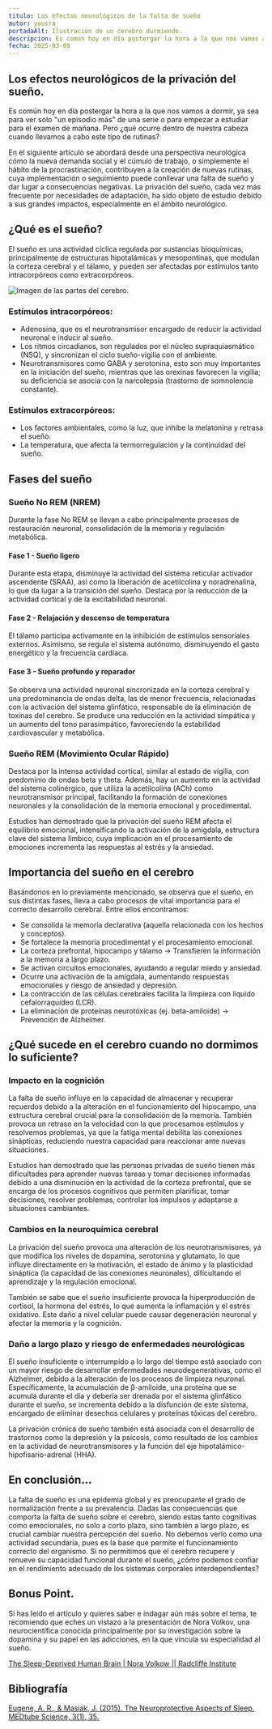 ```yaml
---
titulo: Los efectos neurológicos de la falta de sueño
autor: yousra
portadaAlt: Ilustración de un cerebro durmiendo.
descripcion: Es común hoy en día postergar la hora a la que nos vamos a dormir, ya sea para ver solo "un episodio más" de una serie o para empezar a estudiar para el examen de mañana. Pero ¿qué ocurre dentro de nuestra cabeza cuando llevamos a cabo este tipo de rutinas?
fecha: 2025-03-09
---
```


## Los efectos neurológicos de la privación del sueño.

Es común hoy en día postergar la hora a la que nos vamos a dormir, ya sea para ver solo "un episodio más" de una serie o para empezar a estudiar para el examen de mañana. Pero ¿qué ocurre dentro de nuestra cabeza cuando llevamos a cabo este tipo de rutinas?

En el siguiente artículo se abordará desde una perspectiva neurológica cómo la nueva demanda social y el cúmulo de trabajo, o simplemente el hábito de la procrastinación, contribuyen a la creación de nuevas rutinas, cuya implementación o seguimiento puede conllevar una falta de sueño y dar lugar a consecuencias negativas. La privación del sueño, cada vez más frecuente por necesidades de adaptación, ha sido objeto de estudio debido a sus grandes impactos, especialmente en el ámbito neurológico.

## ¿Qué es el sueño?

El sueño es una actividad cíclica regulada por sustancias bioquímicas, principalmente de estructuras hipotalámicas y mesopontinas, que modulan la corteza cerebral y el tálamo, y pueden ser afectadas por estímulos tanto intracorpóreos como extracorpóreos.

![Imagen de las partes del cerebro.](/images/contenido/efectos-neurologicos-de-la-falta-de-sueno/1.webp)

### Estímulos intracorpóreos:

- Adenosina, que es el neurotransmisor encargado de reducir la actividad neuronal e inducir al sueño.
- Los ritmos circadianos, son regulados por el núcleo supraquiasmático (NSQ), y sincronizan el ciclo sueño-vigilia con el ambiente.
- Neurotransmisores como GABA y serotonina, esto son muy importantes en la iniciación del sueño, mientras que las orexinas favorecen la vigilia; su deficiencia se asocia con la narcolepsia (trastorno de somnolencia constante).

### Estímulos extracorpóreos:

- Los factores ambientales, como la luz, que inhibe la melatonina y retrasa el sueño.
- La temperatura, que afecta la termorregulación y la continuidad del sueño.

## Fases del sueño

### Sueño No REM (NREM)

Durante la fase No REM se llevan a cabo principalmente procesos de restauración neuronal, consolidación de la memoria y regulación metabólica.

#### Fase 1 - Sueño ligero
Durante esta etapa, disminuye la actividad del sistema reticular activador ascendente (SRAA), así como la liberación de acetilcolina y noradrenalina, lo que da lugar a la transición del sueño. Destaca por la reducción de la actividad cortical y de la excitabilidad neuronal.
#### Fase 2 - Relajación y descenso de temperatura
El tálamo participa activamente en la inhibición de estímulos sensoriales externos. Asimismo, se regula el sistema autónomo, disminuyendo el gasto energético y la frecuencia cardíaca.
#### Fase 3 - Sueño profundo y reparador
Se observa una actividad neuronal sincronizada en la corteza cerebral y una predominancia de ondas delta, las de menor frecuencia, relacionadas con la activación del sistema glinfático, responsable de la eliminación de toxinas del cerebro. Se produce una reducción en la actividad simpática y un aumento del tono parasimpático, favoreciendo la estabilidad cardiovascular y metabólica.

### Sueño REM (Movimiento Ocular Rápido)

Destaca por la intensa actividad cortical, similar al estado de vigilia, con predominio de ondas beta y theta. Además, hay un aumento en la actividad del sistema colinérgico, que utiliza la acetilcolina (ACh) como neurotransmisor principal, facilitando la formación de conexiones neuronales y la consolidación de la memoria emocional y procedimental.

Estudios han demostrado que la privación del sueño REM afecta el equilibrio emocional, intensificando la activación de la amígdala, estructura clave del sistema límbico, cuya implicación en el procesamiento de emociones incrementa las respuestas al estrés y la ansiedad.

## Importancia del sueño en el cerebro

Basándonos en lo previamente mencionado, se observa que el sueño, en sus distintas fases, lleva a cabo procesos de vital importancia para el correcto desarrollo cerebral. Entre ellos encontramos:

- Se consolida la memoria declarativa (aquella relacionada con los hechos y
conceptos).
- Se fortalece la memoria procedimental y el procesamiento emocional.
- La corteza prefrontal, hipocampo y tálamo → Transfieren la información a la
memoria a largo plazo.
- Se activan circuitos emocionales, ayudando a regular miedo y ansiedad.
- Ocurre una activación de la amígdala, aumentando respuestas emocionales y
riesgo de ansiedad y depresión.
- La contracción de las células cerebrales facilita la limpieza con líquido
cefalorraquídeo (LCR).
- La eliminación de proteínas neurotóxicas (ej. beta-amiloide) → Prevención de
Alzheimer.

## ¿Qué sucede en el cerebro cuando no dormimos lo suficiente?

### Impacto en la cognición

La falta de sueño influye en la capacidad de almacenar y recuperar recuerdos debido a la alteración en el funcionamiento del hipocampo, una estructura cerebral crucial para la consolidación de la memoria. También provoca un retraso en la velocidad con la que procesamos estímulos y resolvemos problemas, ya que la fatiga mental debilita las conexiones sinápticas, reduciendo nuestra capacidad para reaccionar ante nuevas situaciones.

Estudios han demostrado que las personas privadas de sueño tienen más dificultades para aprender nuevas tareas y tomar decisiones informadas debido a una disminución en la actividad de la corteza prefrontal, que se encarga de los procesos cognitivos que permiten planificar, tomar decisiones, resolver problemas, controlar los impulsos y adaptarse a situaciones cambiantes.

### Cambios en la neuroquímica cerebral

La privación del sueño provoca una alteración de los neurotransmisores, ya que modifica los niveles de dopamina, serotonina y glutamato, lo que influye directamente en la motivación, el estado de ánimo y la plasticidad sináptica (la capacidad de las conexiones neuronales), dificultando el aprendizaje y la regulación emocional.

También se sabe que el sueño insuficiente provoca la hiperproducción de cortisol, la hormona del estrés, lo que aumenta la inflamación y el estrés oxidativo. Este daño a nivel celular puede causar degeneración neuronal y afectar la memoria y la cognición.

### Daño a largo plazo y riesgo de enfermedades neurológicas

El sueño insuficiente o interrumpido a lo largo del tiempo está asociado con un mayor riesgo de desarrollar enfermedades neurodegenerativas, como el Alzheimer, debido a la alteración de los procesos de limpieza neuronal. Específicamente, la acumulación de β-amiloide, una proteína que se acumula durante el día y debería ser drenada por el sistema glinfático durante el sueño, se incrementa debido a la disfunción de este sistema, encargado de eliminar desechos celulares y proteínas tóxicas del cerebro.

La privación crónica de sueño también está asociada con el desarrollo de trastornos como la depresión y la psicosis, como resultado de los cambios en la actividad de neurotransmisores y la función del eje hipotalámico-hipofisario-adrenal (HHA).

## En conclusión...

La falta de sueño es una epidemia global y es preocupante el grado de normalización frente a su prevalencia. Dadas las consecuencias que comporta la falta de sueño sobre el cerebro, siendo estas tanto cognitivas como emocionales, no solo a corto plazo, sino también a largo plazo, es crucial cambiar nuestra percepción del sueño. No debemos verlo como una actividad secundaria, pues es la base que permite el funcionamiento correcto del organismo. Si no permitimos que el cerebro recupere y renueve su capacidad funcional durante el sueño, ¿cómo podemos confiar en el rendimiento adecuado de los sistemas corporales interdependientes?

## Bonus Point.

Si has leído el artículo y quieres saber e indagar aún más sobre el tema, te recomiendo que eches un vistazo a la presentación de Nora Volkov, una neurocientífica conocida principalmente por su investigación sobre la dopamina y su papel en las adicciones, en la que vincula su especialidad al sueño.

[The Sleep-Deprived Human Brain | Nora Volkow || Radcliffe Institute](https://youtu.be/KpP97oZV1fs?si=Amsq92aXRCp9c6NL)

## Bibliografía

[Eugene, A. R., & Masiak, J. (2015). The Neuroprotective Aspects of Sleep. MEDtube Science, 3(1), 35.](https://pmc.ncbi.nlm.nih.gov/articles/PMC4651462/)